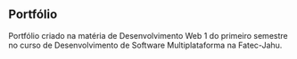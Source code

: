 ## Portfólio
Portfólio criado na matéria de Desenvolvimento Web 1 do primeiro semestre no curso de Desenvolvimento de Software Multiplataforma na Fatec-Jahu.
